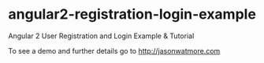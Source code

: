 # angular2-registration-login-example

Angular 2 User Registration and Login Example & Tutorial

To see a demo and further details go to http://jasonwatmore.com

